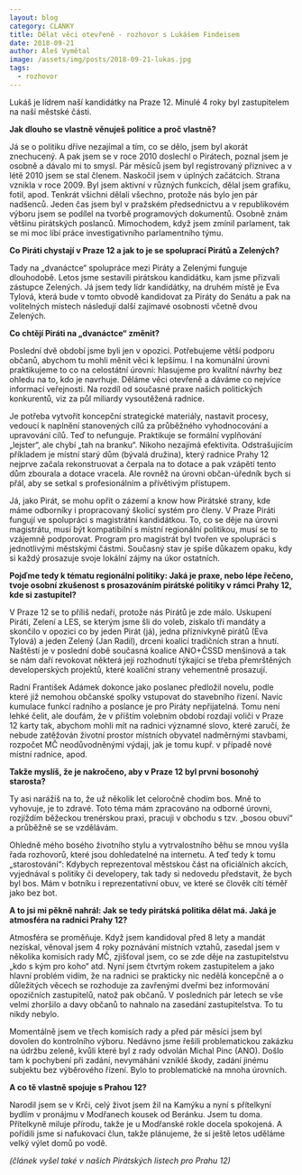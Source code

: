 ```yaml
---
layout: blog
category: CLANKY
title: Dělat věci otevřeně - rozhovor s Lukášem Findeisem
date: 2018-09-21
author: Aleš Vymětal
image: /assets/img/posts/2018-09-21-lukas.jpg
tags:
  - rozhovor
---
```


Lukáš je lídrem naší kandidátky na Praze 12. Minulé 4 roky byl zastupitelem na naší městské části.

**Jak dlouho se vlastně věnuješ politice a proč vlastně?**

Já se o politiku dříve nezajímal a tím, co se dělo, jsem byl akorát znechucený. A pak jsem se v roce 2010 doslechl o Pirátech, poznal jsem je osobně a dávalo mi to smysl. Pár měsíců jsem byl registrovaný příznivec a v létě 2010 jsem se stal členem. Naskočil jsem v úplných začátcích. Strana vznikla v roce 2009. Byl jsem aktivní v různých funkcích, dělal jsem grafiku, fotil, apod. Tenkrát všichni dělali všechno, protože nás bylo jen pár nadšenců. Jeden čas jsem byl v pražském předsednictvu a v republikovém výboru jsem se podílel na tvorbě programových dokumentů. Osobně znám většinu pirátských poslanců. Mimochodem, když jsem zmínil parlament, tak se mi moc líbí práce investigativního parlamentního týmu.

**Co Piráti chystají v Praze 12 a jak to je se spoluprací Pirátů a Zelených?**

Tady na „dvanáctce“ spolupráce mezi Piráty a Zelenými funguje dlouhodobě. Letos jsme sestavili pirátskou kandidátku, kam jsme přizvali zástupce Zelených. Já jsem tedy lídr kandidátky, na druhém místě je Eva Tylová, která bude v tomto obvodě kandidovat za Piráty do Senátu a pak na volitelných místech následují další zajímavé osobnosti včetně dvou Zelených.

**Co chtějí Piráti na „dvanáctce“ změnit?**

Poslední dvě období jsme byli jen v opozici. Potřebujeme větší podporu občanů, abychom tu mohli měnit věci k lepšímu. I na komunální úrovni praktikujeme to co na celostátní úrovni: hlasujeme pro kvalitní návrhy bez ohledu na to, kdo je navrhuje. Děláme věci otevřeně a dáváme co nejvíce informací veřejnosti. Na rozdíl od současné praxe našich politických konkurentů, viz za půl miliardy vysoutěžená radnice.

Je potřeba vytvořit koncepční strategické materiály, nastavit procesy, vedoucí k naplnění stanovených cílů za průběžného vyhodnocování a upravování cílů. Teď to nefunguje. Praktikuje se formální vyplňování „lejster“, ale chybí „tah na branku“. Nikoho nezajímá efektivita. Odstrašujícím příkladem  je místní starý dům (bývalá družina), který radnice Prahy 12 nejprve začala rekonstruovat a čerpala na to dotace a pak vzápětí tento dům zbourala a dotace vracela. Ale rovněž na úrovni občan-úředník bych si přál, aby se setkal s profesionálním a přívětivým přístupem.

Já, jako Pirát, se mohu opřít o zázemí a know how Pirátské strany, kde máme odborníky i propracovaný školicí systém pro členy. V Praze Piráti fungují ve spolupráci s magistrátní kandidátkou. To, co se děje na úrovni magistrátu, musí být kompatibilní s místní regionální politikou, musí se to vzájemně podporovat. Program pro magistrát byl tvořen ve spolupráci s jednotlivými městskými částmi. Současný stav je spíše důkazem opaku, kdy si každý prosazuje svoje lokální zájmy na úkor ostatních.

**Pojďme tedy k tématu regionální politiky: Jaká je praxe, nebo lépe řečeno, tvoje osobní zkušenost s prosazováním pirátské politiky v rámci Prahy 12, kde si zastupitel?**

V Praze 12 se to příliš nedaří, protože nás Pirátů je zde málo. Uskupení Piráti, Zelení a LES, se kterým jsme šli do voleb, získalo tři mandáty a skončilo v opozici co by jeden Pirát (já), jedna příznivkyně pirátů (Eva Tylová) a jeden Zelený (Jan Radil), drceni koalicí tradičních stran a hnutí. Naštěstí je v poslední době současná koalice ANO+ČSSD menšinová a tak se nám daří revokovat některá její rozhodnutí týkající se třeba přemrštěných developerských projektů, které koaliční strany vehementně prosazují.

Radní František Adámek dokonce jako poslanec předložil novelu, podle které již nemohou občanské spolky vstupovat do stavebního řízení. Navíc kumulace funkcí radního a poslance je pro Piráty nepřijatelná. Tomu není lehké čelit, ale doufám, že v příštím volebním období rozdají voliči v Praze 12 karty tak, abychom mohli mít na radnici významné slovo, které zaručí, že nebude zatěžován životní prostor místních obyvatel nadměrnými stavbami, rozpočet MČ neodůvodněnými výdaji, jak je tomu kupř. v případě nové místní radnice, apod.

**Takže myslíš, že je nakročeno, aby v Praze 12 byl první bosonohý starosta?**

Ty asi narážíš na to, že už několik let celoročně chodím bos. Mně to vyhovuje, je to zdravé. Toto téma mám zpracováno na odborné úrovni, rozjíždím běžeckou trenérskou praxi, pracuji v obchodu s tzv. „bosou obuví“ a průběžně se se vzdělávám.

Ohledně mého bosého životního stylu a vytrvalostního běhu se mnou vyšla řada rozhovorů, které jsou dohledatelné na internetu. A teď tedy k tomu „starostování“: Kdybych reprezentoval městskou část na oficiálních akcích, vyjednával s politiky či developery, tak tady si nedovedu představit, že bych byl bos. Mám v botníku i reprezentativní obuv, ve které se člověk cítí téměř jako bez bot.

**A to jsi mi pěkně nahrál: Jak se tedy pirátská politika dělat má. Jaká je atmosféra na radnici Prahy 12?**

Atmosféra se proměňuje. Když jsem kandidoval před 8 lety a mandát nezískal, věnoval jsem 4 roky poznávání místních vztahů, zasedal jsem v několika komisích rady MČ, zjišťoval jsem, co se zde děje na zastupitelstvu „kdo s kým pro koho“ atd. Nyní jsem čtvrtým rokem zastupitelem a jako hlavní problém vidím, že na radnici se prakticky nic nedělá koncepčně a o důležitých věcech se rozhoduje za zavřenými dveřmi bez informování opozičních zastupitelů, natož pak občanů. V posledních pár letech se vše velmi zhoršilo a davy občanů to nahnalo na zasedání zastupitelstva. To tu nikdy nebylo.

Momentálně jsem ve třech komisích rady a před pár měsíci jsem byl dovolen do kontrolního výboru. Nedávno jsme řešili problematickou zakázku na údržbu zeleně, kvůli které byl z rady odvolán Michal Pinc (ANO). Došlo tam k pochybení při zadání, nevymáhání vzniklé škody, zadání jinému subjektu bez výběrového řízení. Bylo to problematické na mnoha úrovních.

**A co tě vlastně spojuje s Prahou 12?**

Narodil jsem se v Krči, celý život jsem žil na Kamýku a nyní s přítelkyní bydlím v pronájmu v Modřanech kousek od Beránku. Jsem tu doma. Přítelkyně miluje přírodu, takže je u Modřanské rokle docela spokojená. A pořídili jsme si nafukovací člun, takže plánujeme, že si ještě letos uděláme velký výlet domů po vodě.

_(článek vyšel také v našich Pirátských listech pro Prahu 12)_

